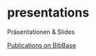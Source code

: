 # presentations

Präsentationen & Slides

[Publications on BibBase](https://bibbase.org/show?bib=https%3A%2F%2Fraw.githubusercontent.com%2FmusicEnfanthen%2Fpresentations%2Fmaster%2FStefan_Muennich.bib&theme=default)
